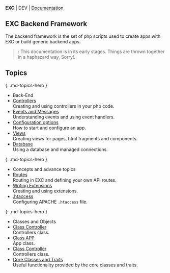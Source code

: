 **EXC** | DEV | [Documentation](./doc_index.md)<BR>

## EXC Backend Framework ##

The backend framework is the set of php scripts used to create apps with EXC or build generic backend apps.    

> : This documentation is in its early stages. Things are thrown together in a haphazard way, Sorry!.

## Topics ##


{: .md-topics-hero }
- Back-End
- [Controllers](./doc_server_controllers.md)<BR> Creating and using controllers in your php code.
- [Events and Messages](./doc_server_events.md)<BR> Understanding events and using event handlers.
- [Configuration options](./doc_server_config.md)<BR> How to start and configure an app.
- [Views](./doc_server_view.md)<BR> Creating views for pages, html fragments and components.
- [Database](./doc_server_db.md)<BR> Using a database and managed connections.


{: .md-topics-hero }
- Concepts and advance topics
- [Routes](./bke_ref_routes.md)<BR> Routing in EXC and defining your own API routes.
- [Writing Extensions](./bke_ref_extensions.md)<BR> Creating and using extensions.
- [.htaccess](./doc_server_htaccess.md)<BR> Configuring APACHE `.htaccess` file.


{: .md-topics-hero }
- Classes and Objects
- [Class Controller](./bke_ref_controller.md)<BR> Controllers class.
- [Class APP](./bke_ref_app.md)<BR> App class.
- [Class Controller](./bke_ref_controller.md)<BR> Controllers class.
- [Core Classes and Traits](./doc_server_core.md)<BR> Useful functionality provided by the core classes and traits.
